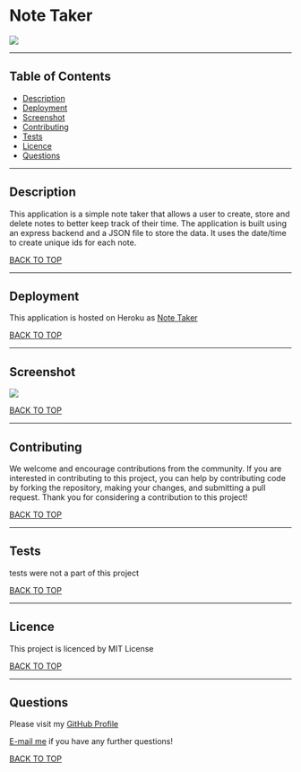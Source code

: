 # Note Taker
<img src="https://img.shields.io/github/license/teriannephillips/Note-Taker">

---
## Table of Contents
* [Description](#description)
* [Deployment](#deployment)
* [Screenshot](#screenshot)
* [Contributing](#contributing)
* [Tests](#tests)
* [Licence](#licence)
* [Questions](#questions)

---
## Description
This application is a simple note taker that allows a user to create, store and delete notes to better keep track of their time.  The application is built using an express backend and a JSON file to store the data. It uses the date/time to create unique ids for each note.  

[BACK TO TOP](#top)

---
## Deployment
This application is hosted on Heroku as [Note Taker](https://url)

[BACK TO TOP](#top)

---
## Screenshot
<img src="localhost:3001/notetaker.JPG">


[BACK TO TOP](#top)

---
## Contributing
We welcome and encourage contributions from the community. If you are interested in contributing to this project, you can help by contributing code by forking the repository, making your changes, and submitting a pull request. Thank you for considering a contribution to this project!

[BACK TO TOP](#top)

---
## Tests
tests were not a part of this project

[BACK TO TOP](#top)

---
## Licence
This project is licenced by MIT License

[BACK TO TOP](#top)

---
## Questions
Please visit my [GitHub Profile](https://github.com/teriannephillips)

[E-mail me](mailto:phillips.terianne@gmail.com) if you have any further questions!

[BACK TO TOP](#top)